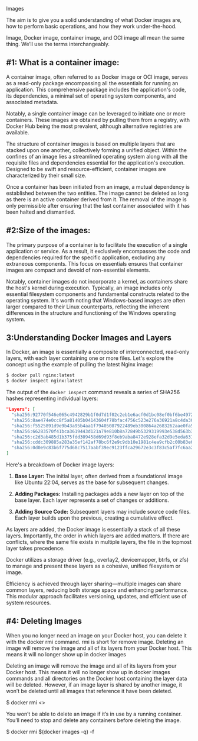 
Images

The aim is to give you a solid understanding of what Docker images are, how to perform basic operations, and how they work under-the-hood.

Image, Docker image, container image, and OCI image all mean the same thing. We’ll use the terms interchangeably.

#1: What is a container image:
-------------------------

A container image, often referred to as Docker image or OCI image, serves as a read-only package encompassing all the essentials for running an application. This comprehensive package includes the application's code, its dependencies, a minimal set of operating system components, and associated metadata.

Notably, a single container image can be leveraged to initiate one or more containers. These images are obtained by pulling them from a registry, with Docker Hub being the most prevalent, although alternative registries are available.

The structure of container images is based on multiple layers that are stacked upon one another, collectively forming a unified object. Within the confines of an image lies a streamlined operating system along with all the requisite files and dependencies essential for the application's execution. Designed to be swift and resource-efficient, container images are characterized by their small size.



Once a container has been initiated from an image, a mutual dependency is established between the two entities. The image cannot be deleted as long as there is an active container derived from it. The removal of the image is only permissible after ensuring that the last container associated with it has been halted and dismantled.


#2:Size of the images:
------------------------

The primary purpose of a container is to facilitate the execution of a single application or service. As a result, it exclusively encompasses the code and dependencies required for the specific application, excluding any extraneous components. This focus on essentials ensures that container images are compact and devoid of non-essential elements.

Notably, container images do not incorporate a kernel, as containers share the host's kernel during execution. Typically, an image includes only essential filesystem components and fundamental constructs related to the operating system. It's worth noting that Windows-based images are often larger compared to their Linux counterparts, reflecting the inherent differences in the structure and functioning of the Windows operating system.

3:Understanding Docker Images and Layers
---------------------------------------------

In Docker, an image is essentially a composite of interconnected, read-only layers, with each layer containing one or more files. Let's explore the concept using the example of pulling the latest Nginx image:

```bash
$ docker pull nginx:latest
$ docker inspect nginx:latest
```

The output of the `docker inspect` command reveals a series of SHA256 hashes representing individual layers:

```json
"Layers": [
  "sha256:92770f546e065c4942829b1f0d7d1f02c2eb1e6acf0d1bc08ef0bf6be4972839",
  "sha256:8ae474e0cc8f5a81405b04143604f78bfac4756c523e276a36921a8c4da36567",
  "sha256:f5525891d9e9b43a95b4aa1f79405087922489eb300864a2683262aae0fa5b3a",
  "sha256:66283570f41bca3619443d121a79e810b8a72849b5329319993e538d563b3e2f",
  "sha256:c2d3ab485d1b375fdd309458d69d93f8eb9aba8472e928efa32d9e5eda631440",
  "sha256:cddc309885a283a35ef142af78bc6f2e9c9db10e1981c4ea9cfb2c00b83e68ff",
  "sha256:0d0e9c83b6f775d68c7517aabf39ec9123ffca29672e3c3f83c5af7fc6aa242b"
]
```

Here's a breakdown of Docker image layers:

1. **Base Layer:**
   The initial layer, often derived from a foundational image like Ubuntu 22:04, serves as the base for subsequent changes.

2. **Adding Packages:**
   Installing packages adds a new layer on top of the base layer. Each layer represents a set of changes or additions.

3. **Adding Source Code:**
   Subsequent layers may include source code files. Each layer builds upon the previous, creating a cumulative effect.

As layers are added, the Docker image is essentially a stack of all these layers. Importantly, the order in which layers are added matters. If there are conflicts, where the same file exists in multiple layers, the file in the topmost layer takes precedence.

Docker utilizes a storage driver (e.g., overlay2, devicemapper, btrfs, or zfs) to manage and present these layers as a cohesive, unified filesystem or image.

Efficiency is achieved through layer sharing—multiple images can share common layers, reducing both storage space and enhancing performance. This modular approach facilitates versioning, updates, and efficient use of system resources.


#4: Deleting Images
-------------------------

When you no longer need an image on your Docker host, you can delete it with the docker rmi command. rmi is short for remove image. Deleting an image will remove the image and all of its layers from your Docker host. This means it will no longer show up in docker images

Deleting an image will remove the image and all of its layers from your Docker host. This means it will no longer show up in docker images
commands and all directories on the Docker host containing the layer data will be deleted. However, if an image layer is shared by another image, it won’t be deleted until all images that reference it have been deleted.

$ docker rmi <>

You won’t be able to delete an image if it’s in use by a running container. You’ll need to stop and delete any containers before deleting the image.

$ docker rmi $(docker images -q) -f
